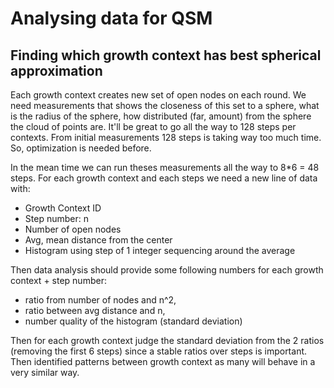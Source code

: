 
# Analysing data for QSM

## Finding which growth context has best spherical approximation

Each growth context creates new set of open nodes on each round.
We need measurements that shows the closeness of this set to a sphere, what is the radius of the sphere, how distributed (far, amount) from the sphere the cloud of points are.
It'll be great to go all the way to 128 steps per contexts. From initial measurements 128 steps is taking way too much time.
So, optimization is needed before.

In the mean time we can run theses measurements all the way to 8*6 = 48 steps.
For each growth context and each steps we need a new line of data with:
   - Growth Context ID
   - Step number: n
   - Number of open nodes
   - Avg, mean distance from the center
   - Histogram using step of 1 integer sequencing around the average

Then data analysis should provide some following numbers for each growth context + step number:
- ratio from number of nodes and n^2,
- ratio between avg distance and n,
- number quality of the histogram (standard deviation) 

Then for each growth context judge the standard deviation from the 2 ratios (removing the first 6 steps) since a stable ratios over steps is important.
Then identified patterns between growth context as many will behave in a very similar way.

